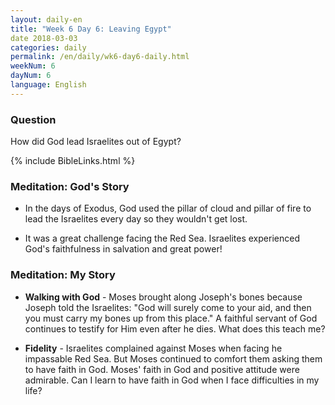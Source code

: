 ```yaml
---
layout: daily-en
title: "Week 6 Day 6: Leaving Egypt"
date 2018-03-03
categories: daily
permalink: /en/daily/wk6-day6-daily.html
weekNum: 6
dayNum: 6
language: English
---
```

### Question     
How did God lead Israelites out of Egypt?

{% include BibleLinks.html %} 

### Meditation: God's Story   
+ In the days of Exodus, God used the pillar of cloud and pillar of fire to lead the Israelites every day so they wouldn't get lost. 

+ It was a great challenge facing the Red Sea. Israelites experienced God's faithfulness in salvation and great power! 

### Meditation: My Story   
+ **Walking with God** - Moses brought along Joseph's bones because Joseph told the Israelites: "God will surely come to your aid, and then you must carry my bones up from this place." A faithful servant of God continues to testify for Him even after he dies. What does this teach me? 

+ **Fidelity** - Israelites complained against Moses when facing he impassable Red Sea. But Moses continued to comfort them asking them to have faith in God. Moses' faith in God and positive attitude were admirable. Can I learn to have faith in God when I face difficulties in my life? 
